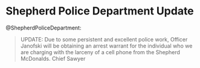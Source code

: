 # Shepherd Police Department Update

@ShepherdPoliceDepartment:


> UPDATE: Due to some persistent and excellent police work, Officer Janofski will be obtaining an arrest warrant for the individual who we are charging with the larceny of a cell phone from the Shepherd McDonalds.
Chief Sawyer



